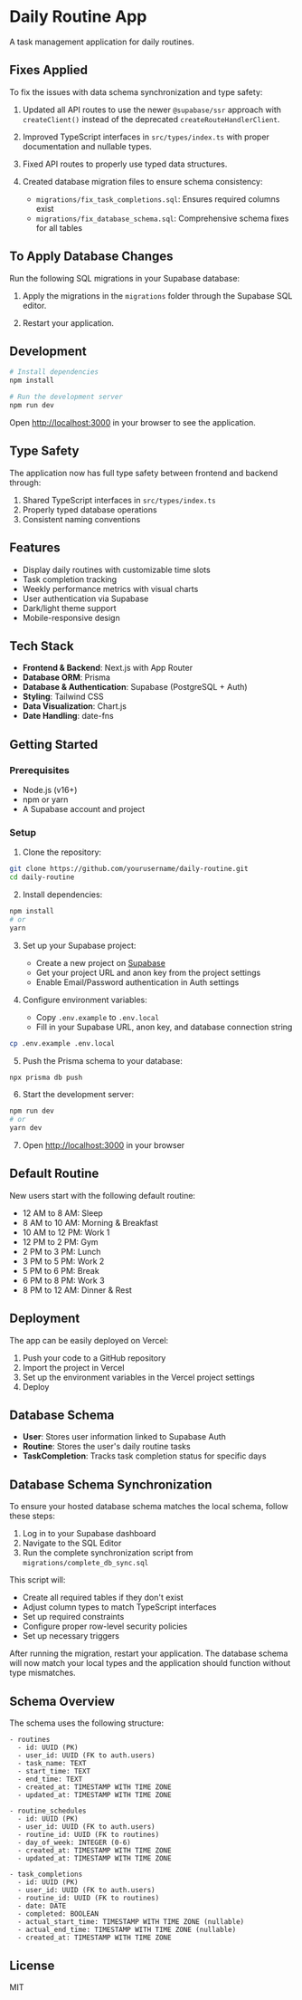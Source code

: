 # Daily Routine App

A task management application for daily routines.

## Fixes Applied

To fix the issues with data schema synchronization and type safety:

1. Updated all API routes to use the newer `@supabase/ssr` approach with `createClient()` instead of the deprecated `createRouteHandlerClient`.

2. Improved TypeScript interfaces in `src/types/index.ts` with proper documentation and nullable types.

3. Fixed API routes to properly use typed data structures.

4. Created database migration files to ensure schema consistency:
   - `migrations/fix_task_completions.sql`: Ensures required columns exist
   - `migrations/fix_database_schema.sql`: Comprehensive schema fixes for all tables

## To Apply Database Changes

Run the following SQL migrations in your Supabase database:

1. Apply the migrations in the `migrations` folder through the Supabase SQL editor.

2. Restart your application.

## Development

```bash
# Install dependencies
npm install

# Run the development server
npm run dev
```

Open [http://localhost:3000](http://localhost:3000) in your browser to see the application.

## Type Safety

The application now has full type safety between frontend and backend through:

1. Shared TypeScript interfaces in `src/types/index.ts`
2. Properly typed database operations
3. Consistent naming conventions

## Features

- Display daily routines with customizable time slots
- Task completion tracking
- Weekly performance metrics with visual charts
- User authentication via Supabase
- Dark/light theme support
- Mobile-responsive design

## Tech Stack

- **Frontend & Backend**: Next.js with App Router
- **Database ORM**: Prisma
- **Database & Authentication**: Supabase (PostgreSQL + Auth)
- **Styling**: Tailwind CSS
- **Data Visualization**: Chart.js
- **Date Handling**: date-fns

## Getting Started

### Prerequisites

- Node.js (v16+)
- npm or yarn
- A Supabase account and project

### Setup

1. Clone the repository:

```bash
git clone https://github.com/yourusername/daily-routine.git
cd daily-routine
```

2. Install dependencies:

```bash
npm install
# or
yarn
```

3. Set up your Supabase project:

   - Create a new project on [Supabase](https://supabase.com)
   - Get your project URL and anon key from the project settings
   - Enable Email/Password authentication in Auth settings

4. Configure environment variables:
   - Copy `.env.example` to `.env.local`
   - Fill in your Supabase URL, anon key, and database connection string

```bash
cp .env.example .env.local
```

5. Push the Prisma schema to your database:

```bash
npx prisma db push
```

6. Start the development server:

```bash
npm run dev
# or
yarn dev
```

7. Open [http://localhost:3000](http://localhost:3000) in your browser

## Default Routine

New users start with the following default routine:

- 12 AM to 8 AM: Sleep
- 8 AM to 10 AM: Morning & Breakfast
- 10 AM to 12 PM: Work 1
- 12 PM to 2 PM: Gym
- 2 PM to 3 PM: Lunch
- 3 PM to 5 PM: Work 2
- 5 PM to 6 PM: Break
- 6 PM to 8 PM: Work 3
- 8 PM to 12 AM: Dinner & Rest

## Deployment

The app can be easily deployed on Vercel:

1. Push your code to a GitHub repository
2. Import the project in Vercel
3. Set up the environment variables in the Vercel project settings
4. Deploy

## Database Schema

- **User**: Stores user information linked to Supabase Auth
- **Routine**: Stores the user's daily routine tasks
- **TaskCompletion**: Tracks task completion status for specific days

## Database Schema Synchronization

To ensure your hosted database schema matches the local schema, follow these steps:

1. Log in to your Supabase dashboard
2. Navigate to the SQL Editor
3. Run the complete synchronization script from `migrations/complete_db_sync.sql`

This script will:

- Create all required tables if they don't exist
- Adjust column types to match TypeScript interfaces
- Set up required constraints
- Configure proper row-level security policies
- Set up necessary triggers

After running the migration, restart your application. The database schema will now match your local types and the application should function without type mismatches.

## Schema Overview

The schema uses the following structure:

```
- routines
  - id: UUID (PK)
  - user_id: UUID (FK to auth.users)
  - task_name: TEXT
  - start_time: TEXT
  - end_time: TEXT
  - created_at: TIMESTAMP WITH TIME ZONE
  - updated_at: TIMESTAMP WITH TIME ZONE

- routine_schedules
  - id: UUID (PK)
  - user_id: UUID (FK to auth.users)
  - routine_id: UUID (FK to routines)
  - day_of_week: INTEGER (0-6)
  - created_at: TIMESTAMP WITH TIME ZONE
  - updated_at: TIMESTAMP WITH TIME ZONE

- task_completions
  - id: UUID (PK)
  - user_id: UUID (FK to auth.users)
  - routine_id: UUID (FK to routines)
  - date: DATE
  - completed: BOOLEAN
  - actual_start_time: TIMESTAMP WITH TIME ZONE (nullable)
  - actual_end_time: TIMESTAMP WITH TIME ZONE (nullable)
  - created_at: TIMESTAMP WITH TIME ZONE
```

## License

MIT
